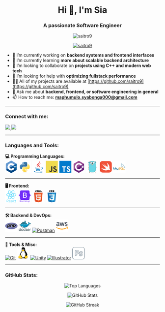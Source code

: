<h1 align="center">Hi 👋, I'm Sia</h1>
<h3 align="center">A passionate Software Engineer </h3>

<p align="center">
  <img src="https://komarev.com/ghpvc/?username=saitro9&label=Profile%20views&color=0e75b6&style=flat" alt="saitro9" />
</p>

<p align="center">
  <a href="https://github.com/ryo-ma/github-profile-trophy">
    <img src="https://github-profile-trophy.vercel.app/?username=saitro9&theme=radical" alt="saitro9" />
  </a>
</p>

- 🔭 I’m currently working on **backend systems and frontend interfaces**
- 🌱 I’m currently learning **more about scalable backend architecture**
- 👯 I’m looking to collaborate on **projects using C++ and modern web tech**
- 🤝 I’m looking for help with **optimizing fullstack performance**
- 👨‍💻 All of my projects are available at [https://github.com/saitro9](https://github.com/saitro9)
- 💬 Ask me about **backend, frontend, or software engineering in general**
- 📫 How to reach me: **maphumulo.syabonga000@gmail.com**

---

<h3 align="left">Connect with me:</h3>
<p align="left">
  <a href="mailto:maphumulo.syabonga000@gmail.com">
    <img src="https://img.shields.io/badge/Gmail-D14836?style=for-the-badge&logo=gmail&logoColor=white"/>
  </a>
  <a href="https://www.linkedin.com/in/siyabonga-maphumulo-6156b3340" target="blank">
    <img src="https://img.shields.io/badge/LinkedIn-0077B5?style=for-the-badge&logo=linkedin&logoColor=white"/>
  </a>
</p>

---

<h3 align="left">Languages and Tools:</h3>

<b>💻 Programming Languages:</b><br>
<a href="#"><img src="https://raw.githubusercontent.com/devicons/devicon/master/icons/cplusplus/cplusplus-original.svg" width="40" height="40" alt="C++"/></a>
<a href="#"><img src="https://raw.githubusercontent.com/devicons/devicon/master/icons/python/python-original.svg" width="40" height="40" alt="Python"/></a>
<a href="#"><img src="https://raw.githubusercontent.com/devicons/devicon/master/icons/java/java-original.svg" width="40" height="40" alt="Java"/></a>
<a href="#"><img src="https://raw.githubusercontent.com/devicons/devicon/master/icons/javascript/javascript-original.svg" width="40" height="40" alt="JavaScript"/></a>
<a href="#"><img src="https://raw.githubusercontent.com/devicons/devicon/master/icons/typescript/typescript-original.svg" width="40" height="40" alt="TypeScript"/></a>
<a href="#"><img src="https://raw.githubusercontent.com/devicons/devicon/master/icons/csharp/csharp-original.svg" width="40" height="40" alt="C#"/></a>
<a href="#"><img src="https://raw.githubusercontent.com/devicons/devicon/master/icons/go/go-original.svg" width="40" height="40" alt="Go"/></a>
<a href="#"><img src="https://raw.githubusercontent.com/devicons/devicon/master/icons/swift/swift-original.svg" width="40" height="40" alt="Swift"/></a>
<a href="#"><img src="https://raw.githubusercontent.com/devicons/devicon/master/icons/mysql/mysql-original-wordmark.svg" width="40" height="40" alt="SQL"/></a>

<hr>

<b>🖥️ Frontend:</b><br>
<a href="#"><img src="https://raw.githubusercontent.com/devicons/devicon/master/icons/react/react-original-wordmark.svg" width="40" height="40" alt="React"/></a>
<a href="#"><img src="https://raw.githubusercontent.com/devicons/devicon/master/icons/bootstrap/bootstrap-plain-wordmark.svg" width="40" height="40" alt="Bootstrap"/></a>
<a href="#"><img src="https://raw.githubusercontent.com/devicons/devicon/master/icons/html5/html5-original-wordmark.svg" width="40" height="40" alt="HTML"/></a>
<a href="#"><img src="https://raw.githubusercontent.com/devicons/devicon/master/icons/css3/css3-original-wordmark.svg" width="40" height="40" alt="CSS"/></a>

<hr>

<b>🛠️ Backend & DevOps:</b><br>
<a href="#"><img src="https://raw.githubusercontent.com/devicons/devicon/master/icons/php/php-original.svg" width="40" height="40" alt="PHP"/></a>
<a href="#"><img src="https://raw.githubusercontent.com/devicons/devicon/master/icons/docker/docker-original-wordmark.svg" width="40" height="40" alt="Docker"/></a>
<a href="#"><img src="https://www.vectorlogo.zone/logos/getpostman/getpostman-icon.svg" width="40" height="40" alt="Postman"/></a>
<a href="#"><img src="https://raw.githubusercontent.com/devicons/devicon/master/icons/amazonwebservices/amazonwebservices-original-wordmark.svg" width="40" height="40" alt="AWS"/></a>

<hr>

<b>🔧 Tools & Misc:</b><br>
<a href="#"><img src="https://www.vectorlogo.zone/logos/git-scm/git-scm-icon.svg" width="40" height="40" alt="Git"/></a>
<a href="#"><img src="https://raw.githubusercontent.com/devicons/devicon/master/icons/linux/linux-original.svg" width="40" height="40" alt="Linux"/></a>
<a href="#"><img src="https://www.vectorlogo.zone/logos/unity3d/unity3d-icon.svg" width="40" height="40" alt="Unity"/></a>
<a href="#"><img src="https://www.vectorlogo.zone/logos/adobe_illustrator/adobe_illustrator-icon.svg" width="40" height="40" alt="Illustrator"/></a>
<a href="#"><img src="https://raw.githubusercontent.com/devicons/devicon/master/icons/photoshop/photoshop-line.svg" width="40" height="40" alt="Photoshop"/></a>

---

<h3 align="left">GitHub Stats:</h3>

<p align="center">
  <img src="https://github-readme-stats.vercel.app/api/top-langs?username=saitro9&show_icons=true&locale=en&layout=compact&theme=dark" alt="Top Languages" />
</p>

<p align="center">
  <img src="https://github-readme-stats.vercel.app/api?username=saitro9&show_icons=true&locale=en&theme=dark" alt="GitHub Stats" />
</p>

<p align="center">
  <img src="https://github-readme-streak-stats.herokuapp.com/?user=saitro9&theme=dark" alt="GitHub Streak" />
</p>
